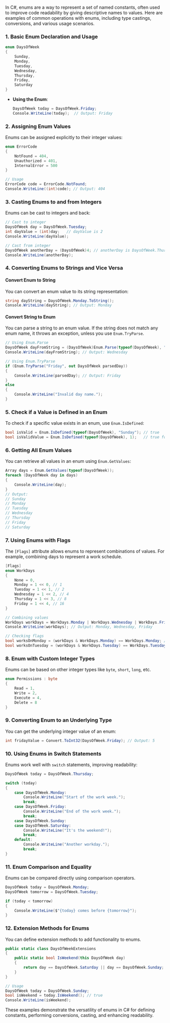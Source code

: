 In C#, enums are a way to represent a set of named constants, often used to improve code readability by giving descriptive names to values. Here are examples of common operations with enums, including type castings, conversions, and various usage scenarios.

### 1. **Basic Enum Declaration and Usage**

```csharp
enum DaysOfWeek
{
    Sunday,
    Monday,
    Tuesday,
    Wednesday,
    Thursday,
    Friday,
    Saturday
}
```

- **Using the Enum**:
    ```csharp
    DaysOfWeek today = DaysOfWeek.Friday;
    Console.WriteLine(today);  // Output: Friday
    ```

### 2. **Assigning Enum Values**

Enums can be assigned explicitly to their integer values:

```csharp
enum ErrorCode
{
    NotFound = 404,
    Unauthorized = 401,
    InternalError = 500
}

// Usage
ErrorCode code = ErrorCode.NotFound;
Console.WriteLine((int)code); // Output: 404
```

### 3. **Casting Enums to and from Integers**

Enums can be cast to integers and back:

```csharp
// Cast to integer
DaysOfWeek day = DaysOfWeek.Tuesday;
int dayValue = (int)day;   // dayValue is 2
Console.WriteLine(dayValue);

// Cast from integer
DaysOfWeek anotherDay = (DaysOfWeek)4; // anotherDay is DaysOfWeek.Thursday
Console.WriteLine(anotherDay);
```

### 4. **Converting Enums to Strings and Vice Versa**

#### Convert Enum to String
You can convert an enum value to its string representation:

```csharp
string dayString = DaysOfWeek.Monday.ToString();
Console.WriteLine(dayString); // Output: Monday
```

#### Convert String to Enum
You can parse a string to an enum value. If the string does not match any enum name, it throws an exception, unless you use `Enum.TryParse`.

```csharp
// Using Enum.Parse
DaysOfWeek dayFromString = (DaysOfWeek)Enum.Parse(typeof(DaysOfWeek), "Wednesday");
Console.WriteLine(dayFromString); // Output: Wednesday

// Using Enum.TryParse
if (Enum.TryParse("Friday", out DaysOfWeek parsedDay))
{
    Console.WriteLine(parsedDay); // Output: Friday
}
else
{
    Console.WriteLine("Invalid day name.");
}
```

### 5. **Check if a Value is Defined in an Enum**

To check if a specific value exists in an enum, use `Enum.IsDefined`:

```csharp
bool isValid = Enum.IsDefined(typeof(DaysOfWeek), "Sunday"); // true
bool isValidValue = Enum.IsDefined(typeof(DaysOfWeek), 1);   // true for Monday
```

### 6. **Getting All Enum Values**

You can retrieve all values in an enum using `Enum.GetValues`:

```csharp
Array days = Enum.GetValues(typeof(DaysOfWeek));
foreach (DaysOfWeek day in days)
{
    Console.WriteLine(day);
}
// Output:
// Sunday
// Monday
// Tuesday
// Wednesday
// Thursday
// Friday
// Saturday
```

### 7. **Using Enums with Flags**

The `[Flags]` attribute allows enums to represent combinations of values. For example, combining days to represent a work schedule.

```csharp
[Flags]
enum WorkDays
{
    None = 0,
    Monday = 1 << 0, // 1
    Tuesday = 1 << 1, // 2
    Wednesday = 1 << 2, // 4
    Thursday = 1 << 3, // 8
    Friday = 1 << 4, // 16
}

// Combining values
WorkDays workDays = WorkDays.Monday | WorkDays.Wednesday | WorkDays.Friday;
Console.WriteLine(workDays); // Output: Monday, Wednesday, Friday

// Checking flags
bool worksOnMonday = (workDays & WorkDays.Monday) == WorkDays.Monday; // true
bool worksOnTuesday = (workDays & WorkDays.Tuesday) == WorkDays.Tuesday; // false
```

### 8. **Enum with Custom Integer Types**

Enums can be based on other integer types like `byte`, `short`, `long`, etc.

```csharp
enum Permissions : byte
{
    Read = 1,
    Write = 2,
    Execute = 4,
    Delete = 8
}
```

### 9. **Converting Enum to an Underlying Type**

You can get the underlying integer value of an enum:

```csharp
int fridayValue = Convert.ToInt32(DaysOfWeek.Friday); // Output: 5
```

### 10. **Using Enums in Switch Statements**

Enums work well with `switch` statements, improving readability:

```csharp
DaysOfWeek today = DaysOfWeek.Thursday;

switch (today)
{
    case DaysOfWeek.Monday:
        Console.WriteLine("Start of the work week.");
        break;
    case DaysOfWeek.Friday:
        Console.WriteLine("End of the work week.");
        break;
    case DaysOfWeek.Sunday:
    case DaysOfWeek.Saturday:
        Console.WriteLine("It's the weekend!");
        break;
    default:
        Console.WriteLine("Another workday.");
        break;
}
```

### 11. **Enum Comparison and Equality**

Enums can be compared directly using comparison operators.

```csharp
DaysOfWeek today = DaysOfWeek.Monday;
DaysOfWeek tomorrow = DaysOfWeek.Tuesday;

if (today < tomorrow)
{
    Console.WriteLine($"{today} comes before {tomorrow}");
}
```

### 12. **Extension Methods for Enums**

You can define extension methods to add functionality to enums.

```csharp
public static class DaysOfWeekExtensions
{
    public static bool IsWeekend(this DaysOfWeek day)
    {
        return day == DaysOfWeek.Saturday || day == DaysOfWeek.Sunday;
    }
}

// Usage
DaysOfWeek today = DaysOfWeek.Sunday;
bool isWeekend = today.IsWeekend(); // true
Console.WriteLine(isWeekend);
```

These examples demonstrate the versatility of enums in C# for defining constants, performing conversions, casting, and enhancing readability.